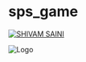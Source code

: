 # sps_game
<a href="https://git.io/typing-svg"><img src="https://readme-typing-svg.herokuapp.com?font=Fira+Code&pause=1000&color=22F778&background=4EFF6700&multiline=true&width=435&lines=A+Simple+(Stone%2C+Paper%2C+Scissor)Game" alt="SHIVAM SAINI" /></a>

![Logo](https://th.bing.com/th/id/OIP.WSdXZldcKXSt9JtpIfqMgwAAAA?w=166&h=180&c=7&r=0&o=5&pid=1.7)

